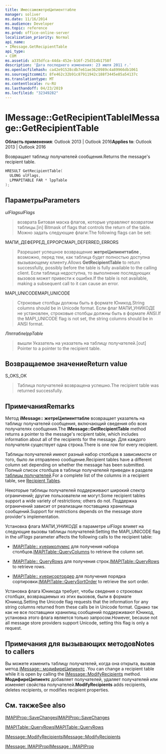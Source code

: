 ```yaml
---
title: ИмессажежетреЦипиенттабле
manager: soliver
ms.date: 11/16/2014
ms.audience: Developer
ms.topic: reference
ms.prod: office-online-server
localization_priority: Normal
api_name:
- IMessage.GetRecipientTable
api_type:
- COM
ms.assetid: a335dfca-44da-452e-b16f-25d314b1758f
description: 'Дата последнего изменения: 23 июля 2011 г.'
ms.openlocfilehash: ca42e91528cdb7e61ae3620989c4a89966db1061
ms.sourcegitcommit: 8fe462c32b91c87911942c188f3445e85a54137c
ms.translationtype: MT
ms.contentlocale: ru-RU
ms.lasthandoff: 04/23/2019
ms.locfileid: "32349282"
---
```

# <a name="imessagegetrecipienttable"></a><span data-ttu-id="7910c-103">IMessage::GetRecipientTable</span><span class="sxs-lookup"><span data-stu-id="7910c-103">IMessage::GetRecipientTable</span></span>

  
  
<span data-ttu-id="7910c-104">**Область применения**: Outlook 2013 | Outlook 2016</span><span class="sxs-lookup"><span data-stu-id="7910c-104">**Applies to**: Outlook 2013 | Outlook 2016</span></span> 
  
<span data-ttu-id="7910c-105">Возвращает таблицу получателей сообщения.</span><span class="sxs-lookup"><span data-stu-id="7910c-105">Returns the message's recipient table.</span></span>
  
```cpp
HRESULT GetRecipientTable(
  ULONG ulFlags,
  LPMAPITABLE FAR * lppTable
);
```

## <a name="parameters"></a><span data-ttu-id="7910c-106">Параметры</span><span class="sxs-lookup"><span data-stu-id="7910c-106">Parameters</span></span>

 <span data-ttu-id="7910c-107">_ulFlags_</span><span class="sxs-lookup"><span data-stu-id="7910c-107">_ulFlags_</span></span>
  
> <span data-ttu-id="7910c-108">возврата Битовая маска флагов, которые управляют возвратом таблицы.</span><span class="sxs-lookup"><span data-stu-id="7910c-108">[in] Bitmask of flags that controls the return of the table.</span></span> <span data-ttu-id="7910c-109">Можно задать следующие флаги:</span><span class="sxs-lookup"><span data-stu-id="7910c-109">The following flags can be set:</span></span>
    
<span data-ttu-id="7910c-110">МАПИ_ДЕФЕРРЕД_ЕРРОРС</span><span class="sxs-lookup"><span data-stu-id="7910c-110">MAPI_DEFERRED_ERRORS</span></span> 
  
> <span data-ttu-id="7910c-111">Разрешает успешное возвращение **жетреЦипиенттабле** , возможно, перед тем, как таблица будет полностью доступна вызывающему клиенту.</span><span class="sxs-lookup"><span data-stu-id="7910c-111">Allows **GetRecipientTable** to return successfully, possibly before the table is fully available to the calling client.</span></span> <span data-ttu-id="7910c-112">Если таблица недоступна, то выполнение последующих вызовов может привести к ошибке.</span><span class="sxs-lookup"><span data-stu-id="7910c-112">If the table is not available, making a subsequent call to it can cause an error.</span></span> 
    
<span data-ttu-id="7910c-113">MAPI_UNICODE</span><span class="sxs-lookup"><span data-stu-id="7910c-113">MAPI_UNICODE</span></span> 
  
> <span data-ttu-id="7910c-114">Строковые столбцы должны быть в формате Юникод.</span><span class="sxs-lookup"><span data-stu-id="7910c-114">String columns should be in Unicode format.</span></span> <span data-ttu-id="7910c-115">Если флаг МАПИ_УНИКОДЕ не установлен, строковые столбцы должны быть в формате ANSI.</span><span class="sxs-lookup"><span data-stu-id="7910c-115">If the MAPI_UNICODE flag is not set, the string columns should be in ANSI format.</span></span>
    
 <span data-ttu-id="7910c-116">_Лпптабле_</span><span class="sxs-lookup"><span data-stu-id="7910c-116">_lppTable_</span></span>
  
> <span data-ttu-id="7910c-117">вышли Указатель на указатель на таблицу получателей.</span><span class="sxs-lookup"><span data-stu-id="7910c-117">[out] Pointer to a pointer to the recipient table.</span></span>
    
## <a name="return-value"></a><span data-ttu-id="7910c-118">Возвращаемое значение</span><span class="sxs-lookup"><span data-stu-id="7910c-118">Return value</span></span>

<span data-ttu-id="7910c-119">S_OK</span><span class="sxs-lookup"><span data-stu-id="7910c-119">S_OK</span></span> 
  
> <span data-ttu-id="7910c-120">Таблица получателей возвращена успешно.</span><span class="sxs-lookup"><span data-stu-id="7910c-120">The recipient table was returned successfully.</span></span>
    
## <a name="remarks"></a><span data-ttu-id="7910c-121">Примечания</span><span class="sxs-lookup"><span data-stu-id="7910c-121">Remarks</span></span>

<span data-ttu-id="7910c-122">Метод **iMessage:: жетреЦипиенттабле** возвращает указатель на таблицу получателей сообщения, включающий сведения обо всех получателях сообщения.</span><span class="sxs-lookup"><span data-stu-id="7910c-122">The **IMessage::GetRecipientTable** method returns a pointer to the message's recipient table, which includes information about all of the recipients for the message.</span></span> <span data-ttu-id="7910c-123">Для каждого получателя существует одна строка.</span><span class="sxs-lookup"><span data-stu-id="7910c-123">There is one row for every recipient.</span></span> 
  
<span data-ttu-id="7910c-124">Таблицы получателей имеют разный набор столбцов в зависимости от того, было ли отправлено сообщение.</span><span class="sxs-lookup"><span data-stu-id="7910c-124">Recipient tables have a different column set depending on whether the message has been submitted.</span></span> <span data-ttu-id="7910c-125">Полный список столбцов в таблице получателей приведен в разделе [таблицы получателей](recipient-tables.md).</span><span class="sxs-lookup"><span data-stu-id="7910c-125">For a complete list of the columns in a recipient table, see [Recipient Tables](recipient-tables.md).</span></span>
  
<span data-ttu-id="7910c-126">Некоторые таблицы получателей поддерживают широкий спектр ограничений; другие пользователи не могут.</span><span class="sxs-lookup"><span data-stu-id="7910c-126">Some recipient tables support a wide variety of restrictions; others do not.</span></span> <span data-ttu-id="7910c-127">Поддержка ограничений зависит от реализации поставщика хранилища сообщений.</span><span class="sxs-lookup"><span data-stu-id="7910c-127">Support for restrictions depends on the message store provider's implementation.</span></span> 
  
<span data-ttu-id="7910c-128">Установка флага МАПИ_УНИКОДЕ в параметре _ulFlags_ влияет на следующие вызовы таблицы получателей:</span><span class="sxs-lookup"><span data-stu-id="7910c-128">Setting the MAPI_UNICODE flag in the  _ulFlags_ parameter affects the following calls to the recipient table:</span></span> 
  
- <span data-ttu-id="7910c-129">[IMAPITable:: куериколумнс](imapitable-querycolumns.md) для получения набора столбцов.</span><span class="sxs-lookup"><span data-stu-id="7910c-129">[IMAPITable::QueryColumns](imapitable-querycolumns.md) to retrieve the column set.</span></span> 
    
- <span data-ttu-id="7910c-130">[IMAPITable:: QueryRows](imapitable-queryrows.md) для получения строк.</span><span class="sxs-lookup"><span data-stu-id="7910c-130">[IMAPITable::QueryRows](imapitable-queryrows.md) to retrieve rows.</span></span> 
    
- <span data-ttu-id="7910c-131">[IMAPITable:: куерисортордер](imapitable-querysortorder.md) для получения порядка сортировки.</span><span class="sxs-lookup"><span data-stu-id="7910c-131">[IMAPITable::QuerySortOrder](imapitable-querysortorder.md) to retrieve the sort order.</span></span> 
    
<span data-ttu-id="7910c-132">Установка флага Юникода требует, чтобы сведения о строковых столбцах, возвращаемых из этих вызовов, были в формате Юникод.</span><span class="sxs-lookup"><span data-stu-id="7910c-132">Setting the Unicode flag requests that the information for any string columns returned from these calls be in Unicode format.</span></span> <span data-ttu-id="7910c-133">Однако так как не все поставщики хранилищ сообщений поддерживают Юникод, установка этого флага является только запросом.</span><span class="sxs-lookup"><span data-stu-id="7910c-133">However, because not all message store providers support Unicode, setting this flag is only a request.</span></span>
  
## <a name="notes-to-callers"></a><span data-ttu-id="7910c-134">Примечания для вызывающих методов</span><span class="sxs-lookup"><span data-stu-id="7910c-134">Notes to callers</span></span>

<span data-ttu-id="7910c-135">Вы можете изменить таблицу получателей, когда она открыта, вызвав метод [iMessage:: модифиреЦипиентс](imessage-modifyrecipients.md) .</span><span class="sxs-lookup"><span data-stu-id="7910c-135">You can change a recipient table while it is open by calling the [IMessage::ModifyRecipients](imessage-modifyrecipients.md) method.</span></span> <span data-ttu-id="7910c-136">**МодифиреЦипиентс** добавляет получателей, удаляет получателей или изменяет свойства получателей.</span><span class="sxs-lookup"><span data-stu-id="7910c-136">**ModifyRecipients** adds recipients, deletes recipients, or modifies recipient properties.</span></span> 
  
## <a name="see-also"></a><span data-ttu-id="7910c-137">См. также</span><span class="sxs-lookup"><span data-stu-id="7910c-137">See also</span></span>



[<span data-ttu-id="7910c-138">IMAPIProp::SaveChanges</span><span class="sxs-lookup"><span data-stu-id="7910c-138">IMAPIProp::SaveChanges</span></span>](imapiprop-savechanges.md)
  
[<span data-ttu-id="7910c-139">IMAPITable::QueryRows</span><span class="sxs-lookup"><span data-stu-id="7910c-139">IMAPITable::QueryRows</span></span>](imapitable-queryrows.md)
  
[<span data-ttu-id="7910c-140">IMessage::ModifyRecipients</span><span class="sxs-lookup"><span data-stu-id="7910c-140">IMessage::ModifyRecipients</span></span>](imessage-modifyrecipients.md)
  
[<span data-ttu-id="7910c-141">IMessage: IMAPIProp</span><span class="sxs-lookup"><span data-stu-id="7910c-141">IMessage : IMAPIProp</span></span>](imessageimapiprop.md)

